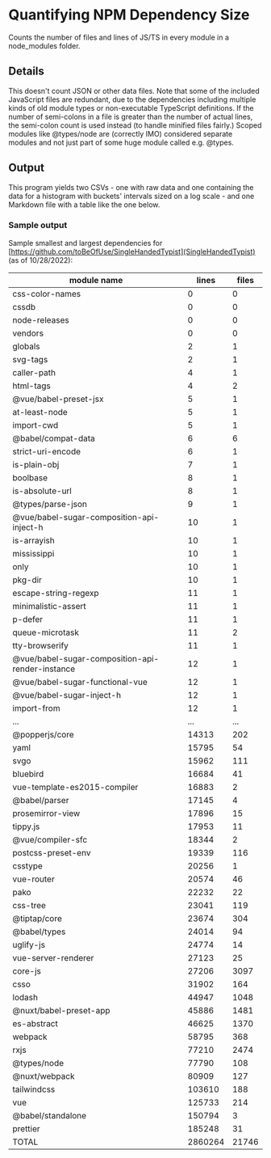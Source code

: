 # Quantifying NPM Dependency Size

Counts the number of files and lines of JS/TS in every module in a node_modules folder.

## Details

This doesn't count JSON or other data files. Note that some of the included JavaScript files are redundant, due to the dependencies including multiple kinds of old module types or non-executable TypeScript definitions. If the number of semi-colons in a file is greater than the number of actual lines, the semi-colon count is used instead (to handle minified files fairly.) Scoped modules like @types/node are (correctly IMO) considered separate modules and not just part of some huge module called e.g. @types.

## Output

This program yields two CSVs - one with raw data and one containing the data for a histogram with buckets' intervals sized on a log scale - and one Markdown file with a table like the one below.

### Sample output

Sample smallest and largest dependencies for [https://github.com/toBeOfUse/SingleHandedTypist](SingleHandedTypist) (as of 10/28/2022):

| module name                                      | lines   | files |
| ------------------------------------------------ | ------- | ----- |
| css-color-names                                  | 0       | 0     |
| cssdb                                            | 0       | 0     |
| node-releases                                    | 0       | 0     |
| vendors                                          | 0       | 0     |
| globals                                          | 2       | 1     |
| svg-tags                                         | 2       | 1     |
| caller-path                                      | 4       | 1     |
| html-tags                                        | 4       | 2     |
| @vue/babel-preset-jsx                            | 5       | 1     |
| at-least-node                                    | 5       | 1     |
| import-cwd                                       | 5       | 1     |
| @babel/compat-data                               | 6       | 6     |
| strict-uri-encode                                | 6       | 1     |
| is-plain-obj                                     | 7       | 1     |
| boolbase                                         | 8       | 1     |
| is-absolute-url                                  | 8       | 1     |
| @types/parse-json                                | 9       | 1     |
| @vue/babel-sugar-composition-api-inject-h        | 10      | 1     |
| is-arrayish                                      | 10      | 1     |
| mississippi                                      | 10      | 1     |
| only                                             | 10      | 1     |
| pkg-dir                                          | 10      | 1     |
| escape-string-regexp                             | 11      | 1     |
| minimalistic-assert                              | 11      | 1     |
| p-defer                                          | 11      | 1     |
| queue-microtask                                  | 11      | 2     |
| tty-browserify                                   | 11      | 1     |
| @vue/babel-sugar-composition-api-render-instance | 12      | 1     |
| @vue/babel-sugar-functional-vue                  | 12      | 1     |
| @vue/babel-sugar-inject-h                        | 12      | 1     |
| import-from                                      | 12      | 1     |
| ...                                              | ...     | ...   |
| @popperjs/core                                   | 14313   | 202   |
| yaml                                             | 15795   | 54    |
| svgo                                             | 15962   | 111   |
| bluebird                                         | 16684   | 41    |
| vue-template-es2015-compiler                     | 16883   | 2     |
| @babel/parser                                    | 17145   | 4     |
| prosemirror-view                                 | 17896   | 15    |
| tippy.js                                         | 17953   | 11    |
| @vue/compiler-sfc                                | 18344   | 2     |
| postcss-preset-env                               | 19339   | 116   |
| csstype                                          | 20256   | 1     |
| vue-router                                       | 20574   | 46    |
| pako                                             | 22232   | 22    |
| css-tree                                         | 23041   | 119   |
| @tiptap/core                                     | 23674   | 304   |
| @babel/types                                     | 24014   | 94    |
| uglify-js                                        | 24774   | 14    |
| vue-server-renderer                              | 27123   | 25    |
| core-js                                          | 27206   | 3097  |
| csso                                             | 31902   | 164   |
| lodash                                           | 44947   | 1048  |
| @nuxt/babel-preset-app                           | 45886   | 1481  |
| es-abstract                                      | 46625   | 1370  |
| webpack                                          | 58795   | 368   |
| rxjs                                             | 77210   | 2474  |
| @types/node                                      | 77790   | 108   |
| @nuxt/webpack                                    | 80909   | 127   |
| tailwindcss                                      | 103610  | 188   |
| vue                                              | 125733  | 214   |
| @babel/standalone                                | 150794  | 3     |
| prettier                                         | 185248  | 31    |
| TOTAL                                            | 2860264 | 21746 |
